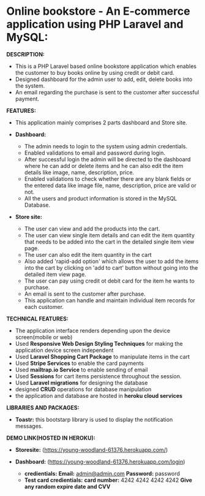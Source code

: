 # Online bookstore - An E-commerce application using PHP Laravel and MySQL:

**DESCRIPTION:** 
  - This is a PHP Laravel based online bookstore application which enables the customer to buy books online by using credit or debit  card.
  - Designed dashboard for the admin user to add, edit, delete books into the system.
  - An email regarding the purchase is sent to the customer after successful payment. 
  
**FEATURES:**
  - This application mainly comprises 2 parts dashboard and Store site.
  - **Dashboard:**
      - The admin needs to login to the system using admin credentials.
      - Enabled validations to email and password during login.
      - After successful login the admin will be directed to the dashboard where he can add or delete items and he can also edit the item details like image, name, description, price.
      - Enabled validations to check whether there are any blank fields or the entered data like image file, name, description, price are valid or not. 
      - All the users and product information is stored in the MySQL Database.
     
  - **Store site:** 
      - The user can view and add the products into the cart.
      - The user can view single item details and can edit the item quantity that needs to be added into the cart in the detailed single item view page. 
      - The user can also edit the item quantity in the cart
      - Also added 'rapid-add option' which allows the user to add the items into the cart by clicking on 'add to cart' button without going into the detailed item view page.
      - The user can pay using credit ot debit card for the item he wants to purchase.
      - An email is sent to the customer after purchase.
      - This application can handle and maintain individual item records for each customer.

**TECHNICAL FEATURES:**

   - The application interface renders depending upon the device screen(mobile or web)
   - Used **Responsive Web Design Styling Techniques** for making the application device screen independent 
   - Used **Laravel Shopping Cart Package** to manipulate items in the cart
   - Used **Stripe Services** to enable the card payments
   - Used **mailtrap.io Service** to enable sending of email
   - Used **Sessions** for cart items persistence throughout the session.
   - Used **Laravel migrations** for designing the database
   - designed **CRUD** operations for database manipulation
   - the application and database are hosted in **heroku cloud services**

 
**LIBRARIES AND PACKAGES:**
 - **Toastr:** this bootstarp library is used to display the notification messages.
 
**DEMO LINK(HOSTED IN HEROKU):**
- **Storesite:**
 (https://young-woodland-61376.herokuapp.com/)
 
- **Dashboard:**
 (https://young-woodland-61376.herokuapp.com/login)
  - **credientials:**
   **Email:** admin@admin.com
   **Password:** password
  - **Test card credientials:**
   **card number:** 4242 4242 4242 4242
   **Give any random expire date and CVV**




